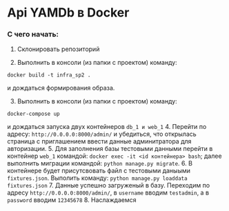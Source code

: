 # Api YAMDb в Docker

### С чего начать:
1. Склонировать репозиторий

2. Выполнить в консоли (из папки с проектом) команду:
```
docker build -t infra_sp2 .
```
и дождаться формирования образа.

3. Выполнить в консоли (из папки с проектом) команду:
```
docker-compose up
```
и дождаться запуска двух контейнеров ```db_1 и web_1```
4. Перейти по адресу: ```http://0.0.0.0:8000/admin/``` и убедиться, что открылась страница с приглашением ввести данные админитратора для авторизации.
5. Для заполнения базы тестовыми данными перейти в контейнер ```web_1``` командой: ```docker exec -it <id контейнера> bash```; далее выполнить миграции командой: ```python manage.py migrate```.
6. В контейнере будет присутсвовать файл с тестовыми даныыми ```fixtures.json```. Выполить команду: ```python manage.py loaddata fixtures.json```
7. Данные успешно загруженый в базу. Переходим по адресу ```http://0.0.0.0:8000/admin/```, в ```username``` вводим ```testadmin```, а в ```password``` вводим ```12345678```
8. Наслаждаемся
